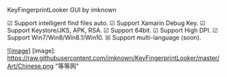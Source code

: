 KeyFingerprintLooker GUI by imknown

☑ Support intelligent find files auto.
☑ Support Xamarin Debug Key.
☑ Support Keystore/JKS, APK, RSA.
☑ Support 64bit.
☑ Support High DPI.
☑ Support Win7/Win8/Win8.1/Win10.
☒ Support multi-language (soon).


[![image]](https://raw.githubusercontent.com/imknown/KeyFingerprintLooker/master/Art/Chinese.png)
[image]: https://raw.githubusercontent.com/imknown/KeyFingerprintLooker/master/Art/Chinese.png "等等网"
